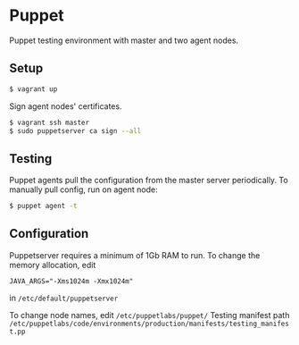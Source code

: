 # Puppet
Puppet testing environment with master and two agent nodes.

## Setup
```sh
$ vagrant up
```
Sign agent nodes' certificates.
```sh
$ vagrant ssh master
$ sudo puppetserver ca sign --all
```

## Testing
Puppet agents pull the configuration from the master server periodically. To manually pull config, run on agent node:
```sh
$ puppet agent -t
```

## Configuration
Puppetserver requires a minimum of 1Gb RAM to run. To change the memory allocation, edit 
```
JAVA_ARGS="-Xms1024m -Xmx1024m"
```
in `/etc/default/puppetserver`

To change node names, edit `/etc/puppetlabs/puppet/`
Testing manifest path `/etc/puppetlabs/code/environments/production/manifests/testing_manifest.pp`